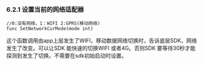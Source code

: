 ### 6.2.1 设置当前的网络适配器

```
//0:没有网络，1：WIFI 2:GPRS(移动网络)
func SetNetworkCurMode(mode int)
```

这个函数调用由app上层发生了WIFI，移动数据网络切换时，告诉底层SDK，网络发生了改变。可以让SDK 能快速的切换WIFI 或者4G。否则SDK 要等待30秒才能探测到发生了切换。不需要在sdk初始启动时设置。

